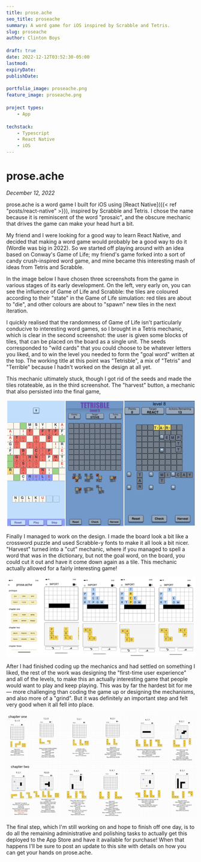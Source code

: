```yaml
---
title: prose.ache
seo_title: proseache
summary: A word game for iOS inspired by Scrabble and Tetris.
slug: proseache
author: Clinton Boys

draft: true
date: 2022-12-12T03:52:30-05:00
lastmod: 
expiryDate: 
publishDate: 

portfolio_image: proseache.png
feature_image: proseache.png

project types: 
    - App

techstack:
    - Typescript
    - React Native
    - iOS
---
```


# prose.ache

*December 12, 2022*

prose.ache is a word game I built for iOS using [React Native]({{< ref "posts/react-native" >}}), inspired by Scrabble and Tetris. I chose the name because it is reminiscent of the word "prosaic", and the obscure mechanic that drives the game can make your head hurt a bit. 

My friend and I were looking for a good way to learn React Native, and decided that making a word game would probably be a good way to do it (Wordle was big in 2022). So we started off playing around with an idea based on Conway's Game of Life; my friend's game forked into a sort of candy crush-inspired word game, and mine became this interesting mash of ideas from Tetris and Scrabble. 

In the image below I have chosen three screenshots from the game in various stages of its early development. On the left, very early on, you can see the influence of Game of Life and Scrabble: the tiles are coloured according to their "state" in the Game of Life simulation: red tiles are about to "die", and other colours are about to "spawn" new tiles in the next iteration. 

I quickly realised that the randomness of Game of Life isn't particularly conducive to interesting word games, so I brought in a Tetris mechanic, which is clear in the second screenshot: the user is given some blocks of tiles, that can be placed on the board as a single unit. The seeds corresponded to "wild cards" that you could choose to be whatever letters you liked, and to win the level you needed to form the "goal word" written at the top. The working title at this point was "Tetrisble", a mix of "Tetris" and "Terrible" because I hadn't worked on the design at all yet. 

This mechanic ultimately stuck, though I got rid of the seeds and made the tiles rotateable, as in the third screenshot. The "harvest" button, a mechanic that also persisted into the final game, 

![All three](all_three.png)

Finally I managed to work on the design. I made the board look a bit like a crossword puzzle and used Scrabble-y fonts to make it all look a bit nicer. "Harvest" turned into a "cut" mechanic, where if you managed to spell a word that was in the dictionary, but not the goal word, on the board, you could cut it out and have it come down again as a tile. This mechanic actually allowed for a fairly interesting game! 

![Final](mechanic.png)

After I had finished coding up the mechanics and had settled on something I liked, the rest of the work was designing the "first-time user experience" and all of the levels, to make this an actually interesting game that people would want to play and keep playing. This was by far the hardest bit for me &mdash; more challenging than coding the game up or designing the mechanisms, and also more of a "grind". But it was definitely an important step and felt very good when it all fell into place.

![Final](sols.png)

The final step, which I'm still working on and hope to finish off one day, is to do all the remaining administrative and polishing tasks to actually get this deployed to the App Store and have it available for purchase! When that happens I'll be sure to post an update to this site with details on how you can get your hands on prose.ache. 


